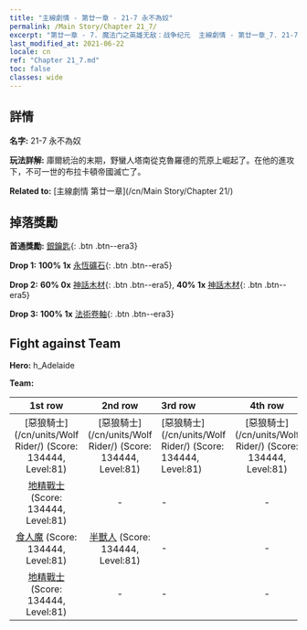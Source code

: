 ```yaml
---
title: "主線劇情 - 第廿一章 - 21-7 永不為奴"
permalink: /Main Story/Chapter 21_7/
excerpt: "第廿一章 - 7. 魔法门之英雄无敌：战争纪元  主線劇情 - 第廿一章_7. 21-7 永不為奴"
last_modified_at: 2021-06-22
locale: cn
ref: "Chapter 21_7.md"
toc: false
classes: wide
---
```


## 詳情

 **名字:** 21-7 永不為奴

 **玩法詳解:** 庫爾統治的末期，野蠻人塔南從克魯羅德的荒原上崛起了。在他的進攻下，不可一世的布拉卡頓帝國滅亡了。

 **Related to:** [主線劇情 第廿一章](/cn/Main Story/Chapter 21/)

## 掉落獎勵

 **首通獎勵:** [銀鑰匙](/cn/Items/con_693/){: .btn .btn--era3}

 **Drop 1:** **100% 1x** [永恆礦石](/cn/Items/mat_68/){: .btn .btn--era5}

 **Drop 2:** **60% 0x** [神話木材](/cn/Items/mat_62/){: .btn .btn--era5}, **40% 1x** [神話木材](/cn/Items/mat_62/){: .btn .btn--era5}

 **Drop 3:** **100% 1x** [法術卷軸](/cn/Items/con_694/){: .btn .btn--era3}


## Fight against Team
 **Hero:** h_Adelaide

 **Team:**


  | 1st row | 2nd row | 3rd row | 4th row |
  |:----:|:----:|:----|:----:|
  | [惡狼騎士](/cn/units/Wolf Rider/) (Score: 134444, Level:81)  | [惡狼騎士](/cn/units/Wolf Rider/) (Score: 134444, Level:81)  | [惡狼騎士](/cn/units/Wolf Rider/) (Score: 134444, Level:81)  | [惡狼騎士](/cn/units/Wolf Rider/) (Score: 134444, Level:81)  |
  | [地精戰士](/cn/units/Goblin/) (Score: 134444, Level:81)  | - | - | - |
  | [食人魔](/cn/units/Ogre/) (Score: 134444, Level:81)  | [半獸人](/cn/units/Orc/) (Score: 134444, Level:81)  | - | - |
  | [地精戰士](/cn/units/Goblin/) (Score: 134444, Level:81)  | - | - | - |


